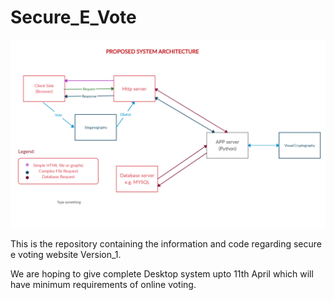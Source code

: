 # Secure_E_Vote
![Logo](psa.png)

This is the repository containing the information and code regarding secure e voting website Version_1.

We are hoping to give complete Desktop system upto 11th April which will have minimum requirements of
online voting.

